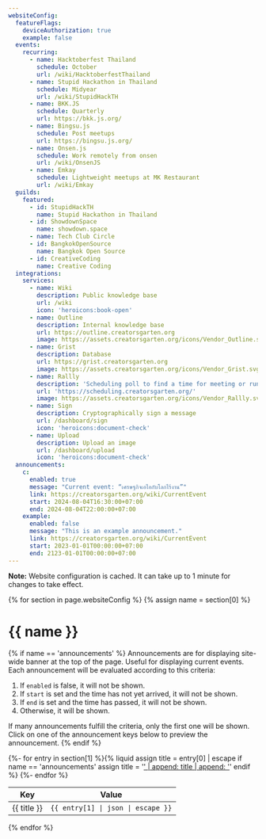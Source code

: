 ```yaml
---
websiteConfig:
  featureFlags:
    deviceAuthorization: true
    example: false
  events:
    recurring:
      - name: Hacktoberfest Thailand
        schedule: October
        url: /wiki/HacktoberfestThailand
      - name: Stupid Hackathon in Thailand
        schedule: Midyear
        url: /wiki/StupidHackTH
      - name: BKK.JS
        schedule: Quarterly
        url: https://bkk.js.org/
      - name: Bingsu.js
        schedule: Post meetups
        url: https://bingsu.js.org/
      - name: Onsen.js
        schedule: Work remotely from onsen
        url: /wiki/OnsenJS
      - name: Emkay
        schedule: Lightweight meetups at MK Restaurant
        url: /wiki/Emkay
  guilds:
    featured:
      - id: StupidHackTH
        name: Stupid Hackathon in Thailand
      - id: ShowdownSpace
        name: showdown.space
      - name: Tech Club Circle
      - id: BangkokOpenSource
        name: Bangkok Open Source
      - id: CreativeCoding
        name: Creative Coding
  integrations:
    services:
      - name: Wiki
        description: Public knowledge base
        url: /wiki
        icon: 'heroicons:book-open'
      - name: Outline
        description: Internal knowledge base
        url: https://outline.creatorsgarten.org
        image: https://assets.creatorsgarten.org/icons/Vendor_Outline.svg
      - name: Grist
        description: Database
        url: https://grist.creatorsgarten.org
        image: https://assets.creatorsgarten.org/icons/Vendor_Grist.svg
      - name: Rallly
        description: 'Scheduling poll to find a time for meeting or running an event.'
        url: 'https://scheduling.creatorsgarten.org/'
        image: https://assets.creatorsgarten.org/icons/Vendor_Rallly.svg
      - name: Sign
        description: Cryptographically sign a message
        url: /dashboard/sign
        icon: 'heroicons:document-check'
      - name: Upload
        description: Upload an image
        url: /dashboard/upload
        icon: 'heroicons:document-check'
  announcements:
    c:
      enabled: true
      message: "Current event: “เศรษฐกิจเอไอกับโลกไร้งาน”"
      link: https://creatorsgarten.org/wiki/CurrentEvent
      start: 2024-08-04T16:30:00+07:00
      end: 2024-08-04T22:00:00+07:00
    example:
      enabled: false
      message: "This is an example announcement."
      link: https://creatorsgarten.org/wiki/CurrentEvent
      start: 2023-01-01T00:00:00+07:00
      end: 2123-01-01T00:00:00+07:00
---
```


**Note:** Website configuration is cached. It can take up to 1 minute for changes to take effect.

{% for section in page.websiteConfig %}
{% assign name = section[0] %}

# {{ name }}

{% if name == 'announcements' %}
Announcements are for displaying site-wide banner at the top of the page. Useful for displaying current events.
Each announcement will be evaluated according to this criteria:

1. If `enabled` is false, it will not be shown.
2. If `start` is set and the time has not yet arrived, it will not be shown.
3. If `end` is set and the time has passed, it will not be shown.
4. Otherwise, it will be shown.

If many announcements fulfill the criteria, only the first one will be shown. Click on one of the announcement keys below to preview the announcement.
{% endif %}

<table><thead><tr><th>Key</th><th>Value</th></tr></thead><tbody>
{%- for entry in section[1] %}{% liquid
assign title = entry[0] | escape
if name == 'announcements'
  assign title = '<a href="?previewAnnouncement=' | append: title | append: '">' | append: title | append: '</a>'
endif
%}
<tr><td>{{ title }}</td><td><pre style="margin:0"><code style="white-space:pre-wrap">{{ entry[1] | json | escape }}</code></pre></td></tr>
{%- endfor %}
</tbody></table>

{% endfor %}